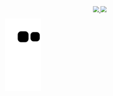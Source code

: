 <div align="center">
  <a href="https://github.com/VS-Lucas">
  <img height="180em" src="https://github-readme-stats.vercel.app/api?username=VS-Lucas&show_icons=true&theme=dark&include_all_commits=true&count_private=true"/>
  <img height="180em" src="https://github-readme-stats.vercel.app/api/top-langs/?username=VS-Lucas&layout=compact&langs_count=7&theme=dark"/>
</div>

![Snake animation](https://github.com/rafaballerini/rafaballerini/blob/output/github-contribution-grid-snake.svg)
